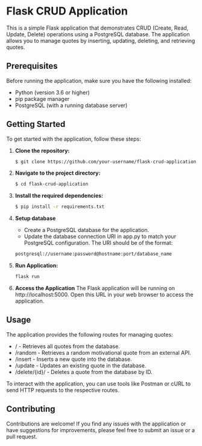 # Flask CRUD Application

This is a simple Flask application that demonstrates CRUD (Create, Read, Update, Delete) operations using a PostgreSQL database. The application allows you to manage quotes by inserting, updating, deleting, and retrieving quotes.

## Prerequisites

Before running the application, make sure you have the following installed:

- Python (version 3.6 or higher)
- pip package manager
- PostgreSQL (with a running database server)

## Getting Started

To get started with the application, follow these steps:

1. **Clone the repository:**

   ```bash
   $ git clone https://github.com/your-username/flask-crud-application.git

2. **Navigate to the project directory:**
    ```bash
    $ cd flask-crud-application
3. **Install the required dependencies:**
    ```bash
    $ pip install -r requirements.txt

4. **Setup database**
    - Create a PostgreSQL database for the application.
    - Update the database connection URI in app.py to match your PostgreSQL configuration. 
    The URI should be of the format: 
    ```bash
    postgresql://username:password@hostname:port/database_name
5. **Run Application:**
    ```bash
    flask run
6. **Access the Application**
    The Flask application will be running on http://localhost:5000. Open this URL in your web browser to access the application.

## Usage
The application provides the following routes for managing quotes:

- / - Retrieves all quotes from the database.
- /random - Retrieves a random motivational quote from an external API.
- /insert - Inserts a new quote into the database.
- /update - Updates an existing quote in the database.
- /delete/{id}/ - Deletes a quote from the database by ID.

To interact with the application, you can use tools like Postman or cURL to send HTTP requests to the respective routes.

## Contributing
Contributions are welcome! If you find any issues with the application or have suggestions for improvements, please feel free to submit an issue or a pull request.
